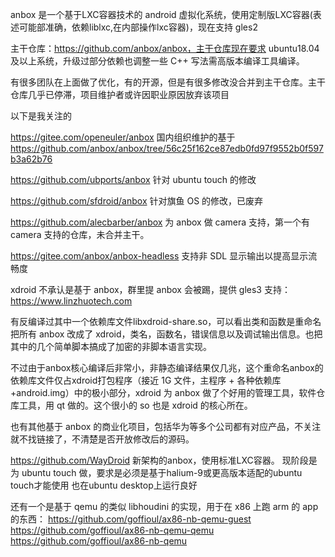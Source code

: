 

anbox 是一个基于LXC容器技术的 android 虚拟化系统，使用定制版LXC容器(表述可能部准确，依赖liblxc,在内部操作lxc容器)，现在支持 gles2

主干仓库：https://github.com/anbox/anbox，主干仓库现在要求 ubuntu18.04 及以上系统，升级过部分依赖也调整一些 C++ 写法需高版本编译工具编译。

有很多团队在上面做了优化，有的开源，但是有很多修改没合并到主干仓库。主干仓库几乎已停滞，项目维护者或许因职业原因放弃该项目

以下是我关注的

https://gitee.com/openeuler/anbox 国内组织维护的基于 https://github.com/anbox/anbox/tree/56c25f162ce87edb0fd97f9552b0f597b3a62b76

https://github.com/ubports/anbox 针对 ubuntu touch 的修改

https://github.com/sfdroid/anbox 针对旗鱼 OS 的修改，已废弃

https://github.com/alecbarber/anbox 为 anbox 做 camera 支持，第一个有 camera 支持的仓库，未合并主干。

https://gitee.com/anbox/anbox-headless 支持非 SDL 显示输出以提高显示流畅度

xdroid 不承认是基于 anbox，群里提 anbox 会被踢，提供 gles3 支持： https://www.linzhuotech.com

有反编译过其中一个依赖库文件libxdroid-share.so，可以看出类和函数是重命名把所有 anbox 改成了 xdroid，类名，函数名，错误信息以及调试输出信息。也把其中的几个简单脚本搞成了加密的非脚本语言实现。

不过由于anbox核心编译后非常小，非静态编译结果仅几兆，这个重命名anbox的依赖库文件仅占xdroid打包程序（接近 1G 文件，主程序 + 各种依赖库 +android.img）中的极小部分，xdroid 为 anbox 做了个好用的管理工具，软件仓库工具，用 qt 做的。这个很小的 so 也是 xdroid 的核心所在。

也有其他基于 anbox 的商业化项目，包括华为等多个公司都有对应产品，不关注就不找链接了，不清楚是否开放修改后的源码。

https://github.com/WayDroid 新架构的anbox，使用标准LXC容器。
现阶段是为 ubuntu touch 做，要求是必须是基于halium-9或更高版本适配的ubuntu touch才能使用
也在ubuntu desktop上运行良好

还有一个是基于 qemu 的类似 libhoudini 的实现，用于在 x86 上跑 arm 的 app 的东西：
https://github.com/goffioul/ax86-nb-qemu-guest
https://github.com/goffioul/ax86-nb-qemu-qemu
https://github.com/goffioul/ax86-nb-qemu


